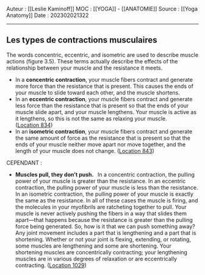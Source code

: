 Auteur : [[Leslie Kaminoff]]
MOC : [[YOGA]] - [[ANATOMIE]]
Source : [[Yoga Anatomy]]
Date : 202302021322
***

## Les types de contractions musculaires
The words concentric, eccentric, and isometric are used to describe muscle actions (figure 3.5). These terms actually describe the effects of the relationship between your muscle and the resistance it meets. 

- In a **concentric contraction**, your muscle fibers contract and generate more force than the resistance that is present. This causes the ends of your muscle to slide toward each other, and the muscle shortens. 
- In an **eccentric contraction**, your muscle fibers contract and generate less force than the resistance that is present so that the ends of your muscle slide apart, and your muscle lengthens. Your muscle is active as it lengthens, so this is not the same as relaxing your muscle. ([Location 834](https://readwise.io/to_kindle?action=open&asin=B0998616FH&location=834))
- In an **isometric contraction**, your muscle fibers contract and generate the same amount of force as the resistance that is present so that the ends of your muscle neither move apart nor move together, and the length of your muscle does not change. ([Location 843](https://readwise.io/to_kindle?action=open&asin=B0998616FH&location=843))

CEPENDANT : 
- **Muscles pull, they don’t push.**   In a concentric contraction, the pulling power of your muscle is greater than the resistance. In an eccentric contraction, the pulling power of your muscle is less than the resistance. In an isometric contraction, the pulling power of your muscle is exactly the same as the resistance. In all of these cases the muscle is firing, and the molecules in your myofibrils are ratcheting together to pull. Your muscle is never actively pushing the fibers in a way that slides them apart—that happens because the resistance is greater than the pulling force being generated. So, how is it that we can push something away? Any joint movement includes a part that is lengthening and a part that is shortening. Whether or not your joint is flexing, extending, or rotating, some muscles are lengthening and some are shortening. Your shortening muscles are concentrically contracting; your lengthening muscles are in various degrees of relaxation or are eccentrically contracting. ([Location 1029](https://readwise.io/to_kindle?action=open&asin=B0998616FH&location=1029))